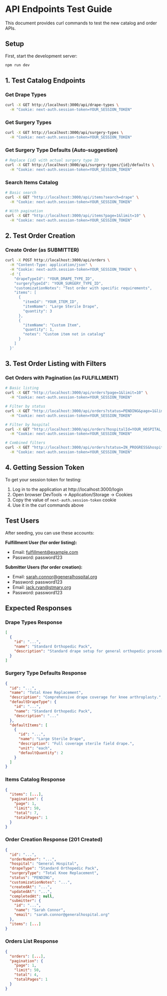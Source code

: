 # API Endpoints Test Guide

This document provides curl commands to test the new catalog and order APIs.

## Setup

First, start the development server:
```bash
npm run dev
```

## 1. Test Catalog Endpoints

### Get Drape Types
```bash
curl -X GET http://localhost:3000/api/drape-types \
  -H "Cookie: next-auth.session-token=YOUR_SESSION_TOKEN"
```

### Get Surgery Types
```bash
curl -X GET http://localhost:3000/api/surgery-types \
  -H "Cookie: next-auth.session-token=YOUR_SESSION_TOKEN"
```

### Get Surgery Type Defaults (Auto-suggestion)
```bash
# Replace {id} with actual surgery type ID
curl -X GET http://localhost:3000/api/surgery-types/{id}/defaults \
  -H "Cookie: next-auth.session-token=YOUR_SESSION_TOKEN"
```

### Search Items Catalog
```bash
# Basic search
curl -X GET "http://localhost:3000/api/items?search=drape" \
  -H "Cookie: next-auth.session-token=YOUR_SESSION_TOKEN"

# With pagination
curl -X GET "http://localhost:3000/api/items?page=1&limit=10" \
  -H "Cookie: next-auth.session-token=YOUR_SESSION_TOKEN"
```

## 2. Test Order Creation

### Create Order (as SUBMITTER)
```bash
curl -X POST http://localhost:3000/api/orders \
  -H "Content-Type: application/json" \
  -H "Cookie: next-auth.session-token=YOUR_SESSION_TOKEN" \
  -d '{
    "drapeTypeId": "YOUR_DRAPE_TYPE_ID",
    "surgeryTypeId": "YOUR_SURGERY_TYPE_ID",
    "customizationNotes": "Test order with specific requirements",
    "items": [
      {
        "itemId": "YOUR_ITEM_ID",
        "itemName": "Large Sterile Drape",
        "quantity": 3
      },
      {
        "itemName": "Custom Item",
        "quantity": 1,
        "notes": "Custom item not in catalog"
      }
    ]
  }'
```

## 3. Test Order Listing with Filters

### Get Orders with Pagination (as FULFILLMENT)
```bash
# Basic listing
curl -X GET "http://localhost:3000/api/orders?page=1&limit=10" \
  -H "Cookie: next-auth.session-token=YOUR_SESSION_TOKEN"

# Filter by status
curl -X GET "http://localhost:3000/api/orders?status=PENDING&page=1&limit=10" \
  -H "Cookie: next-auth.session-token=YOUR_SESSION_TOKEN"

# Filter by hospital
curl -X GET "http://localhost:3000/api/orders?hospitalId=YOUR_HOSPITAL_ID&page=1&limit=10" \
  -H "Cookie: next-auth.session-token=YOUR_SESSION_TOKEN"

# Combined filters
curl -X GET "http://localhost:3000/api/orders?status=IN_PROGRESS&hospitalId=YOUR_HOSPITAL_ID&page=1" \
  -H "Cookie: next-auth.session-token=YOUR_SESSION_TOKEN"
```

## 4. Getting Session Token

To get your session token for testing:

1. Log in to the application at http://localhost:3000/login
2. Open browser DevTools → Application/Storage → Cookies
3. Copy the value of `next-auth.session-token` cookie
4. Use it in the curl commands above

## Test Users

After seeding, you can use these accounts:

**Fulfillment User (for order listing):**
- Email: fulfillment@example.com
- Password: password123

**Submitter Users (for order creation):**
- Email: sarah.connor@generalhospital.org
- Password: password123
- Email: jack.ryan@stmary.org
- Password: password123

## Expected Responses

### Drape Types Response
```json
[
  {
    "id": "...",
    "name": "Standard Orthopedic Pack",
    "description": "Standard drape setup for general orthopedic procedures."
  }
]
```

### Surgery Type Defaults Response
```json
{
  "id": "...",
  "name": "Total Knee Replacement",
  "description": "Comprehensive drape coverage for knee arthroplasty.",
  "defaultDrapeType": {
    "id": "...",
    "name": "Standard Orthopedic Pack",
    "description": "..."
  },
  "defaultItems": [
    {
      "id": "...",
      "name": "Large Sterile Drape",
      "description": "Full coverage sterile field drape.",
      "unit": "each",
      "defaultQuantity": 2
    }
  ]
}
```

### Items Catalog Response
```json
{
  "items": [...],
  "pagination": {
    "page": 1,
    "limit": 50,
    "total": 7,
    "totalPages": 1
  }
}
```

### Order Creation Response (201 Created)
```json
{
  "id": "...",
  "orderNumber": "...",
  "hospital": "General Hospital",
  "drapeType": "Standard Orthopedic Pack",
  "surgeryType": "Total Knee Replacement",
  "status": "PENDING",
  "customizationNotes": "...",
  "createdAt": "...",
  "updatedAt": "...",
  "completedAt": null,
  "submitter": {
    "id": "...",
    "name": "Sarah Connor",
    "email": "sarah.connor@generalhospital.org"
  },
  "items": [...]
}
```

### Orders List Response
```json
{
  "orders": [...],
  "pagination": {
    "page": 1,
    "limit": 50,
    "total": 4,
    "totalPages": 1
  }
}
```
